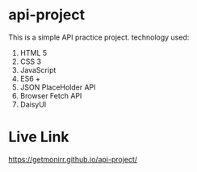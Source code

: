 # api-project
This is a simple API practice project.
technology used:
1. HTML 5
2. CSS 3
3. JavaScript
4. ES6 +
5. JSON PlaceHolder API
6. Browser Fetch API
7. DaisyUI
 # Live Link
 
https://getmonirr.github.io/api-project/
